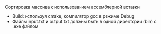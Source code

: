 Сортировка массива с использованием ассемблерной вставки
* Build: используя cmake, компилятор gcc в режиме Debug
* Файлы input.txt и output.txt должны быть в одной директории (bin) с .exe файлом
